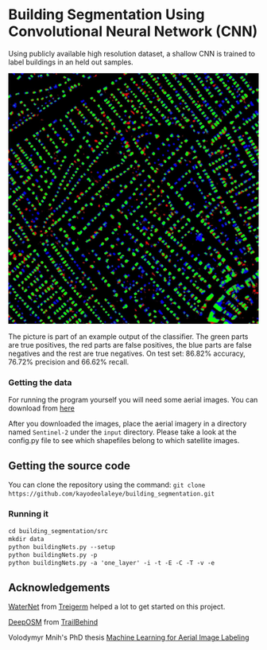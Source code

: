 # Building Segmentation Using Convolutional Neural Network (CNN)

Using publicly available high resolution dataset, a shallow CNN is trained to label buildings in an held out samples.

![Figure 1](/images/R1.jpg)

The picture is part of an example output of the classifier. The green parts are true positives, the red parts are false positives, the blue parts are false negatives and the rest are true negatives. On test set: 86.82% accuracy, 76.72% precision and 66.62% recall.


### Getting the data

For running the program yourself you will need some aerial images. You can download from [here](https://www.cs.toronto.edu/~vmnih/data/)

After you downloaded the images, place the aerial imagery in a directory named `Sentinel-2` under the `input` directory.
Please take a look at the config.py file to see which shapefiles belong to which satellite images.

## Getting the source code

You can clone the repository using the command: `git clone https://github.com/kayodeolaleye/building_segmentation.git`

### Running it

    cd building_segmentation/src
    mkdir data
    python buildingNets.py --setup
    python buildingNets.py -p
    python buildingNets.py -a 'one_layer' -i -t -E -C -T -v -e
  
## Acknowledgements
[WaterNet](https://github.com/treigerm/WaterNet) from [Treigerm](https://github.com/treigerm) helped a lot to get started on this project. 

[DeepOSM](https://github.com/trailbehind/DeepOSM) from [TrailBehind](https://github.com/trailbehind) 

Volodymyr Mnih's PhD thesis [Machine Learning for Aerial Image Labeling](https://www.cs.toronto.edu/~vmnih/docs/Mnih_Volodymyr_PhD_Thesis.pdf) 
